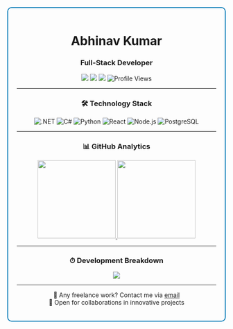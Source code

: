 <div align="center">
<div style="border: 2px solid #0077B5; padding: 20px; border-radius: 10px;">

<h1 align="center">Abhinav Kumar</h1>
<h3 align="center">Full-Stack Developer</h3>

<p align="center">
  <a href="https://www.linkedin.com/in/maihuabhinav/"><img src="https://img.shields.io/badge/-Abhinav%20Kumar-0077B5?style=flat&logo=Linkedin&logoColor=white"/></a>
  <a href="mailto:abhinav.vikash2@gmail.com"><img src="https://img.shields.io/badge/-abhinav.vikash2@gmail.com-D14836?style=flat&logo=Gmail&logoColor=white"/></a>
  <a href="https://abhinavk454.github.io/"><img src="https://img.shields.io/badge/-Portfolio%20Website-1a73e8?style=flat&logo=Google-Chrome&logoColor=white"/></a>
  <img src="https://komarev.com/ghpvc/?username=abhinavk454&color=brightgreen" alt="Profile Views"/>
</p>

---

<h3 align="center">🛠 Technology Stack</h3>

<p align="center">
  <img src="https://img.shields.io/badge/-.NET-512BD4?style=flat-square&logo=.net&logoColor=white" alt=".NET"/>
  <img src="https://img.shields.io/badge/-C%23-239120?style=flat-square&logo=c-sharp&logoColor=white" alt="C#"/>
  <img src="https://img.shields.io/badge/-Python-3776AB?style=flat-square&logo=Python&logoColor=white" alt="Python"/>
  <img src="https://img.shields.io/badge/-React-61DAFB?style=flat-square&logo=react&logoColor=black" alt="React"/>
  <img src="https://img.shields.io/badge/-Node.js-339933?style=flat-square&logo=node.js&logoColor=white" alt="Node.js"/>
  <img src="https://img.shields.io/badge/-PostgreSQL-336791?style=flat-square&logo=postgresql&logoColor=white" alt="PostgreSQL"/>
</p>

---

<h3 align="center">📊 GitHub Analytics</h3>

<p align="center">
  <a href="https://github.com/abhinavk454">
    <img height="180em" src="https://github-readme-stats.vercel.app/api?username=abhinavk454&show_icons=true&theme=algolia&include_all_commits=true&count_private=true"/>
    <img height="180em" src="https://github-readme-stats.vercel.app/api/top-langs/?username=abhinavk454&layout=compact&langs_count=8&theme=algolia"/>
  </a>
</p>

---

<h3 align="center">⏱ Development Breakdown</h3>

<p align="center">
  <a href="https://wakatime.com/@abhinavk454">
    <img src="https://github-readme-stats.vercel.app/api/wakatime?username=abhinavk454&layout=compact&theme=algolia"/>
  </a>
</p>

---

<p align="center">
  💼 Any freelance work? Contact me via <a href="mailto:abhinav.vikash2@gmail.com">email</a><br>
  🚀 Open for collaborations in innovative projects
</p>

</div>
</div>

